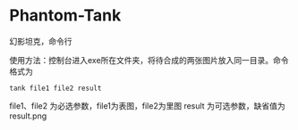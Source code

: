 # Phantom-Tank
幻影坦克，命令行

使用方法：控制台进入exe所在文件夹，将待合成的两张图片放入同一目录。命令格式为
```
tank file1 file2 result
```
file1、file2 为必选参数，file1为表图，file2为里图
result 为可选参数，缺省值为result.png
